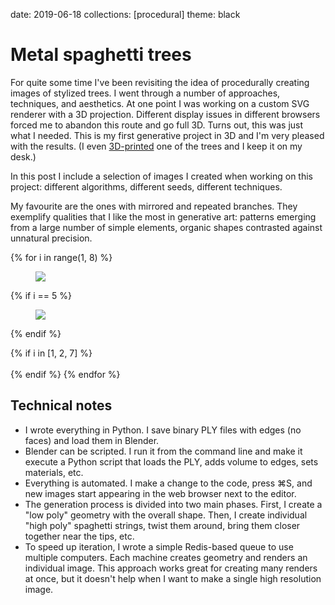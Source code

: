 date: 2019-06-18
collections: [procedural]
theme: black

Metal spaghetti trees
=====================

For quite some time I've been revisiting the idea of procedurally
creating images of stylized trees.  I went through a number of
approaches, techniques, and aesthetics.  At one point I was working
on a custom SVG renderer with a 3D projection.  Different display
issues in different browsers forced me to abandon this route and go
full 3D.  Turns out, this was just what I needed.  This is my first
generative project in 3D and I'm very pleased with the results. (I even
[3D-printed](https://www.instagram.com/p/BwrbYAnlCcz/) one of the trees
and I keep it on my desk.)

In this post I include a selection of images I created when working
on this project: different algorithms, different seeds, different
techniques.

My favourite are the ones with mirrored and repeated branches.  They
exemplify qualities that I like the most in generative art: patterns
emerging from a large number of simple elements, organic shapes
contrasted against unnatural precision.

{% for i in range(1, 8) %}
<figure class="full-width">
    <img data='{"max_width": 3240, "max_height": 1920}' src="triptychs/{{ i }}.png"/>
</figure>

{% if i == 5 %}
<figure class="full-width">
    <img data='{"max_width": 3240, "max_height": 2778}' src="big.png"/>
</figure>
{% endif %}

{% if i in [1, 2, 7] %}
<br/>
<br/>
{% endif %}
{% endfor %}


Technical notes
---------------

- I wrote everything in Python. I save binary PLY files with edges
  (no faces) and load them in Blender.
- Blender can be scripted. I run it from the command line and make it
  execute a Python script that loads the PLY, adds volume to edges, sets
  materials, etc.
- Everything is automated. I make a change to the code, press ⌘S,
  and new images start appearing in the web browser next to the editor.
- The generation process is divided into two main phases.  First, I create
  a "low poly" geometry with the overall shape.  Then, I create individual
  "high poly" spaghetti strings, twist them around, bring them closer
  together near the tips, etc.
- To speed up iteration, I wrote a simple Redis-based queue to use
  multiple computers.  Each machine creates geometry and renders an
  individual image.  This approach works great for creating many renders
  at once, but it doesn't help when I want to make a single high resolution
  image.
